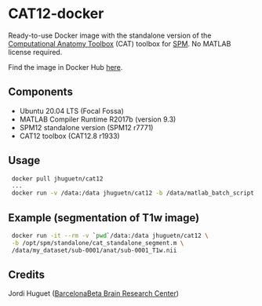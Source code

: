 CAT12-docker
============
Ready-to-use Docker image with the standalone version of the
[Computational Anatomy Toolbox](http://www.neuro.uni-jena.de/cat/) (CAT) toolbox
for [SPM](https://www.fil.ion.ucl.ac.uk/spm/). No MATLAB license required.

Find the image in Docker Hub [here](https://hub.docker.com/r/jhuguetn/cat12).

Components
----------
* Ubuntu 20.04 LTS (Focal Fossa)
* MATLAB Compiler Runtime R2017b (version 9.3)
* SPM12 standalone version (SPM12 r7771)
* CAT12 toolbox (CAT12.8 r1933)

Usage
-----
```bash
 docker pull jhuguetn/cat12
 ...
 docker run -v /data:/data jhuguetn/cat12 -b /data/matlab_batch_script.m /data/img.nii
```

Example (segmentation of T1w image)
-----
```bash
 docker run -it --rm -v `pwd`/data:/data jhuguetn/cat12 \
 -b /opt/spm/standalone/cat_standalone_segment.m \
 /data/my_dataset/sub-0001/anat/sub-0001_T1w.nii
```

Credits
-------
Jordi Huguet ([BarcelonaBeta Brain Research Center](http://barcelonabeta.org))
